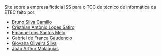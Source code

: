 Site sobre a empresa ficticia  ISS para o TCC de técnico de informática da ETEC
feito por:
* [Bruno Silva Camillo](https://github.com/bStarFall) 
* [Cristhian Antônio Lopes Satiro](https://www.linkedin.com/in/cristhian-satiro-403625272/)
* [Emanuel dos Santos Melo](www.linkedin.com/in/emanueldossantosmelo)
* [Gabriel de França Gaudencio](https://www.linkedin.com/in/gabriel-de-fran%C3%A7a-gaudencio-938a21211/)
* [Giovana Oliveira Silva](https://www.linkedin.com/in/giovana-oliveira-897b2a274)
* [João Arthur Malaquias](https://www.linkedin.com/in/jo%C3%A3o-arthur-malaquias-fran%C3%A7a-68033b253/)
